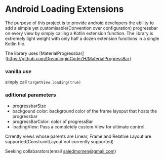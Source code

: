 # Android Loading Extensions

The purpose of this project is to provide android developers the ability to add a simple yet customisable(Convention over configuration) progressbar on every view by simply calling a Kotlin extension function. The library is extremely light weight with only half a dozen extension functions in a single Kotlin file.

The library uses [MaterialProgressbar]{https://github.com/DreaminginCodeZH/MaterialProgressBar}

### vanilla use
simply call `targetView.loading(true)`

### aditional parameters
- progressbarSize
- backgound color: background color of the frame layoput that hosts the progressbar
- progressBarColor: color of progressBar
- loadingView: Pass a completely custom View for ultimate control.








Crrently views whose parents are Linear, Frame and Relative Layout are supported(ConstraintLayout not currently supported)

Seeking collabarators(email saiedmomen@gmail.com)

